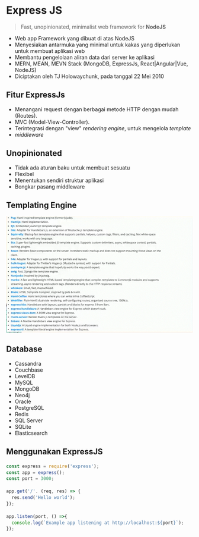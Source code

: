 # Express JS

> Fast, unopinionated, minimalist web framework for **NodeJS**

- Web app Framework yang dibuat di atas NodeJS
- Menyesiakan antarmuka yang minimal untuk kakas yang diperlukan untuk membuat aplikasi web
- Membantu pengelolaan aliran data dari server ke aplikasi
- MERN, MEAN, MEVN Stack (MongoDB, ExpressJs, React|Angular|Vue, NodeJS)
- Diciptakan oleh TJ Holowaychunk, pada tanggal 22 Mei 2010

## Fitur ExpressJs

- Menangani request dengan berbagai metode HTTP dengan mudah (Routes).
- MVC (Model-View-Controller).
- Terintegrasi dengan "view" *rendering engine*, untuk mengelola *template*
- *middleware*

## Unopinionated

- Tidak ada aturan baku untuk membuat sesuatu
- Flexibel
- Menentukan sendiri struktur aplikasi
- Bongkar pasang middleware

## Templating Engine

![Templating Engine](img/Template-Engine.png)

## Database

- Cassandra
- Couchbase
- LevelDB
- MySQL
- MongoDB
- Neo4j
- Oracle
- PostgreSQL
- Redis
- SQL Server
- SQLite
- Elasticsearch

## Menggunakan ExpressJS

```javascript
const express = require('express');
const app = express();
const port = 3000;

app.get('/'. (req, res) => {
  res.send('Hello world');
});

app.listen(port, () =>{
  console.log(`Example app listening at http://localhost:${port}`);
});
```

